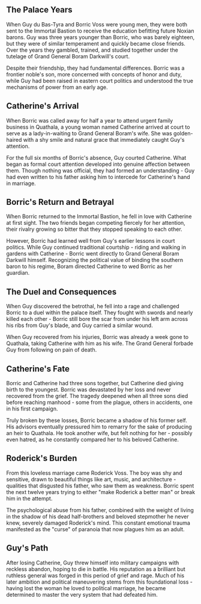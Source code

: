 ## The Palace Years

When Guy du Bas-Tyra and Borric Voss were young men, they were both sent to the Immortal Bastion to receive the education befitting future Noxian barons. Guy was three years younger than Borric, who was barely eighteen, but they were of similar temperament and quickly became close friends. Over the years they gambled, trained, and studied together under the tutelage of Grand General Boram Darkwill's court.

Despite their friendship, they had fundamental differences. Borric was a frontier noble's son, more concerned with concepts of honor and duty, while Guy had been raised in eastern court politics and understood the true mechanisms of power from an early age.

## Catherine's Arrival

When Borric was called away for half a year to attend urgent family business in Quathala, a young woman named Catherine arrived at court to serve as a lady-in-waiting to Grand General Boram's wife. She was golden-haired with a shy smile and natural grace that immediately caught Guy's attention.

For the full six months of Borric's absence, Guy courted Catherine. What began as formal court attention developed into genuine affection between them. Though nothing was official, they had formed an understanding - Guy had even written to his father asking him to intercede for Catherine's hand in marriage.

## Borric's Return and Betrayal

When Borric returned to the Immortal Bastion, he fell in love with Catherine at first sight. The two friends began competing fiercely for her attention, their rivalry growing so bitter that they stopped speaking to each other.

However, Borric had learned well from Guy's earlier lessons in court politics. While Guy continued traditional courtship - riding and walking in gardens with Catherine - Borric went directly to Grand General Boram Darkwill himself. Recognizing the political value of binding the southern baron to his regime, Boram directed Catherine to wed Borric as her guardian.

## The Duel and Consequences

When Guy discovered the betrothal, he fell into a rage and challenged Borric to a duel within the palace itself. They fought with swords and nearly killed each other - Borric still bore the scar from under his left arm across his ribs from Guy's blade, and Guy carried a similar wound.

When Guy recovered from his injuries, Borric was already a week gone to Quathala, taking Catherine with him as his wife. The Grand General forbade Guy from following on pain of death.

## Catherine's Fate

Borric and Catherine had three sons together, but Catherine died giving birth to the youngest. Borric was devastated by her loss and never recovered from the grief. The tragedy deepened when all three sons died before reaching manhood - some from the plague, others in accidents, one in his first campaign.

Truly broken by these losses, Borric became a shadow of his former self. His advisors eventually pressured him to remarry for the sake of producing an heir to Quathala. He took another wife, but felt nothing for her - possibly even hatred, as he constantly compared her to his beloved Catherine.

## Roderick's Burden

From this loveless marriage came Roderick Voss. The boy was shy and sensitive, drawn to beautiful things like art, music, and architecture - qualities that disgusted his father, who saw them as weakness. Borric spent the next twelve years trying to either "make Roderick a better man" or break him in the attempt.

The psychological abuse from his father, combined with the weight of living in the shadow of his dead half-brothers and beloved stepmother he never knew, severely damaged Roderick's mind. This constant emotional trauma manifested as the "curse" of paranoia that now plagues him as an adult.

## Guy's Path

After losing Catherine, Guy threw himself into military campaigns with reckless abandon, hoping to die in battle. His reputation as a brilliant but ruthless general was forged in this period of grief and rage. Much of his later ambition and political maneuvering stems from this foundational loss - having lost the woman he loved to political marriage, he became determined to master the very system that had defeated him.